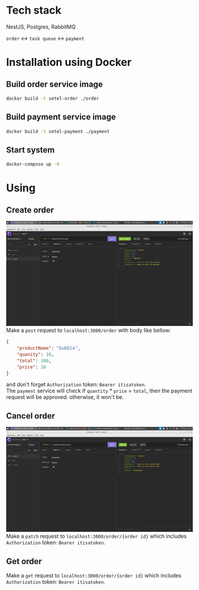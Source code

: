 # Tech stack
NestJS, Postgres, RabbitMQ

`order` <-> `task queue` <-> `payment`

# Installation using Docker
## Build order service image
```bash
docker build -t setel-order ./order
```
## Build payment service image
```bash
docker build -t setel-payment ./payment
```
## Start system
```bash
docker-compose up -d
```

# Using
## Create order
![Create order](./images/post.png)
Make a `post` request to `localhost:3000/order` with body like bellow:
```json
{
	"productName": "bubble",
	"quanity": 10,
	"total": 100,
	"price": 10
}
```
and don't forget `Authorization` token: `Bearer itisatoken`.\
The `payment` service will check if `quantity` * `price` = `total`, then the payment request will be approved. otherwise, it won't be.
## Cancel order
![Cancel order](./images/put.png)
Make a `patch` request to `localhost:3000/order/{order id}` which includes `Authorization` token: `Bearer itisatoken`.
## Get order
Make a `get` request to `localhost:3000/order/{order id}` which includes `Authorization` token: `Bearer itisatoken`.